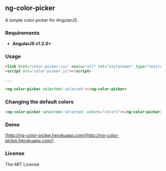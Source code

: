 ## ng-color-picker
A simple color picker for AngularJS

### Requirements
* **AngularJS v1.2.0+**

### Usage
```html
<link href="color-picker.css" media="all" rel="stylesheet" type="text/css">
<script src="color-picker.js"></script>

...

<ng-color-picker selected='selected'></ng-color-picker>
```

### Changing the default colors
```html
<ng-color-picker selected='selected' colors="colors"></ng-color-picker>
```

### Demo
[http://ng-color-picker.herokuapp.com](http://ng-color-picker.herokuapp.com/)

### License
The MIT License
